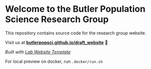 
# Welcome to the Butler Population Science Research Group
This repository contains source code for the research group website.

Visit us at  **[butlerpopsci.github.io/draft_website](https://butlerpopsci.github.io/draft_website)** 🚀

_Built with [Lab Website Template](https://greene-lab.gitbook.io/lab-website-template-docs)_

For local preview on docker, run `.docker/run.sh`